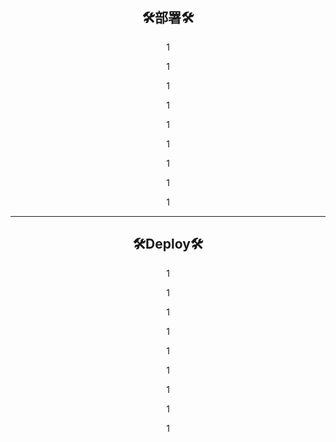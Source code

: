 <div align="center">

## **🛠️部署🛠️**

1

1

1

1

1

1

1

1

1

---

## **🛠️Deploy🛠️**

1

1

1

1

1

1

1

1

1

</div>